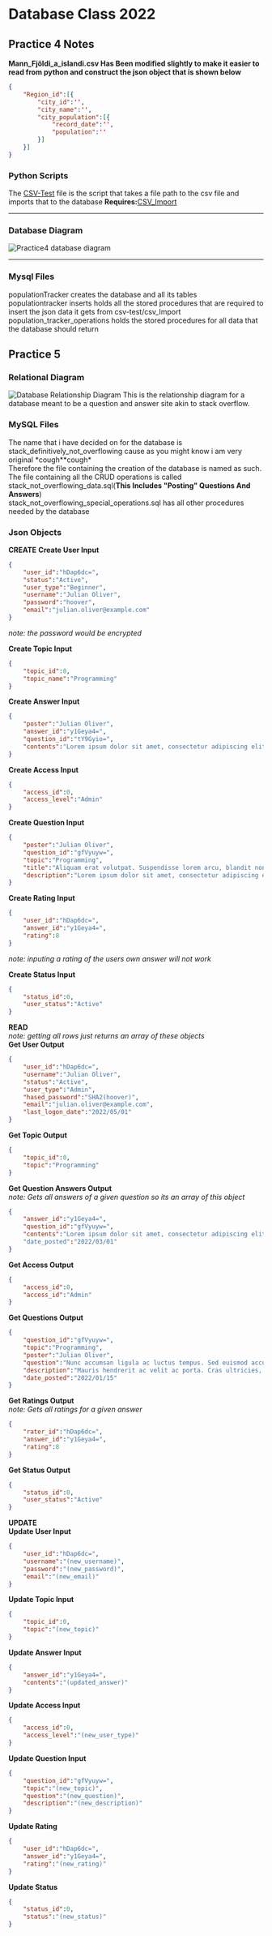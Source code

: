 # Database Class 2022
## Practice 4 Notes
<b>Mann\_Fjöldi\_a\_islandi.csv Has Been modified slightly to make it easier to read from python and construct the json object that is shown below</b>

```json
{
	"Region_id":[{
		"city_id":'',
		"city_name":'',
		"city_population":[{
			"record_date":'',
			"population":''
		}]
	}]
}
```
### Python Scripts
The [CSV-Test](https://github.com/Frillion/mysqlDatabases2022/blob/main/Practice4/APIS/CSV-Test.py) file is the script that takes a file path to the csv file and imports that to the database **Requires:**[CSV\_Import](https://github.com/Frillion/mysqlDatabases2022/blob/main/Practice4/APIS/CSV_Import.py)

---
### Database Diagram

![Practice4 database diagram](Practice4/database_diagram.png)

---
### Mysql Files

populationTracker creates the database and all its tables<br>
populationtracker inserts holds all the stored procedures that are required to insert the json data it gets from csv-test/csv\_Import<br>
population\_tracker\_operations holds the stored procedures for all data that the database should return

## Practice 5
### Relational Diagram
![Database Relationship Diagram](https://github.com/Frillion/mysqlDatabases2022/blob/main/Practice5/DatabaseRelationalDiagram.png)
This is the relationship diagram for a database meant to be a question and answer site akin to stack overflow.

### MySQL Files
The name that i have decided on for the database is stack_definitively_not_overflowing cause as you might know i am very original \*cough\*\*cough\*<br>
Therefore the file containing the creation of the database is named as such.<br>
The file containing all the CRUD operations is called stack_not_overflowing_data.sql(**This Includes "Posting" Questions And Answers**)<br>
stack_not_overflowing_special_operations.sql has all other procedures needed by the database

### Json Objects
**CREATE**
**Create User Input**
```json
{
	"user_id":"hDap6dc=",
	"status":"Active",
	"user_type":"Beginner",
	"username":"Julian Oliver",
	"password":"hoover",
	"email":"julian.oliver@example.com"
}
```
*note: the password would be encrypted*<br>

**Create Topic Input**
```json
{
	"topic_id":0,
	"topic_name":"Programming"
}
```
**Create Answer Input**
```json
{
	"poster":"Julian Oliver",
	"answer_id":"y1Geya4=",
	"question_id":"tY9Gyio=",
	"contents":"Lorem ipsum dolor sit amet, consectetur adipiscing elit. Phasellus vitae aliquet sem. Quisque porta eleifend metus, non convallis turpis volutpat sit amet.Class aptent taciti sociosqu ad litora torquent per conubia nostra, per inceptos himenaeos."
}
```
**Create Access Input**
```json
{
	"access_id":0,
	"access_level":"Admin"
}
```
**Create Question Input**
```json
{
	"poster":"Julian Oliver",
	"question_id":"gfVyuyw=",
	"topic":"Programming",
	"title":"Aliquam erat volutpat. Suspendisse lorem arcu, blandit non diam eget, eleifend aliquam purus. Quisque nec leo a dolor auctor auctor quis vehicula massa.",
	"description":"Lorem ipsum dolor sit amet, consectetur adipiscing elit. Sed turpis felis, luctus quis odio sed, rhoncus egestas nibh.Quisque tempus, ante ut egestas finibus, ante risus ullamcorper metus, porttitor congue ipsum purus eu neque. Ut massa metus, suscipit et tincidunt non, gravida ac lacus. Fusce in fringilla mi, ut tincidunt nunc. Praesent ornare semper ipsum a luctus.Suspendisse potenti.Quisque laoreet pretium semper. Curabitur convallis in mi vel sodales. Nam massa turpis, porta sit amet sem nec, iaculis ultricies nulla. Nam et varius enim. Praesent volutpat malesuada nisi, a ultricies risus aliquet non."
}
```
**Create Rating Input**
```json
{
	"user_id":"hDap6dc=",
	"answer_id":"y1Geya4=",
	"rating":8
}
```
*note: inputing a rating of the users own answer will not work*<br>

**Create Status Input**
```json
{
	"status_id":0,
	"user_status":"Active"
}
```
**READ**<br>
*note: getting all rows just returns an array of these objects*<br>
**Get User Output**
```json
{
	"user_id":"hDap6dc=",
	"username":"Julian Oliver",
	"status":"Active",
	"user_type":"Admin",
	"hased_password":"SHA2(hoover)",
	"email":"julian.oliver@example.com",
	"last_logon_date":"2022/05/01"
}
```
**Get Topic Output**
```json
{
	"topic_id":0,
	"topic":"Programming"
}
```
**Get Question Answers Output**<br>
*note:  Gets all answers of a given question so its an array of this object*
```json
{
	"answer_id":"y1Geya4=",
	"question_id":"gfVyuyw=",
	"contents":"Lorem ipsum dolor sit amet, consectetur adipiscing elit. Praesent sed tempus metus. Nunc tempus condimentum euismod. Fusce blandit vel eros in ultricies. Aliquam placerat dapibus lorem nec vulputate.Praesent fermentum elit arcu, quis tincidunt velit sodales at. Cras ac convallis justo.Fusce rhoncus libero quis accumsan ornare. Mauris eget facilisis nisl."
	"date_posted":"2022/03/01"
}
```
**Get Access Output**
```json
{
	"access_id":0,
	"access_id":"Admin"
}
```
**Get Questions Output**
```json
{
	"question_id":"gfVyuyw=",
	"topic":"Programming",
	"poster":"Julian Oliver",
	"question":"Nunc accumsan ligula ac luctus tempus. Sed euismod accumsan gravida. Sed convallis ipsum eget nibh euismod commodo.Ut bibendum, risus tempus mattis accumsan, massa leo tincidunt velit, quis euismod nulla ligula ac lectus.",
	"description":"Mauris hendrerit ac velit ac porta. Cras ultricies, urna ut luctus porta, massa metus feugiat ante, consectetur lacinia ante libero sit amet tortor. Pellentesque ut nisi lacus. Mauris pellentesque nisi massa,ut volutpat justo dignissim vitae. In hac habitasse platea dictumst. Duis efficitur sapien sed rutrum condimentum.Morbi imperdiet hendrerit rutrum. Vivamus elit velit, mollis eu mattis eu, blandit et diam",
	"date_posted":"2022/01/15"
}
```
**Get Ratings Output**<br>
*note: Gets all ratings for a given answer*
```json
{
	"rater_id":"hDap6dc=",
	"answer_id":"y1Geya4=",
	"rating":8
}
```
**Get Status Output**
```json
{
	"status_id":0,
	"user_status":"Active"
}
```
**UPDATE**<br>
**Update User Input**
```json
{
	"user_id":"hDap6dc=",
	"username":"(new_username)",
	"password":"(new_password)",
	"email":"(new_email)"
}
```
**Update Topic Input**
```json
{
	"topic_id":0,
	"topic":"(new_topic)"
}
```
**Update Answer Input**
```json
{
	"answer_id":"y1Geya4=",
	"contents":"(updated_answer)"
}
```
**Update Access Input**
```json
{
	"access_id":0,
	"access_level":"(new_user_type)"
}
```
**Update Question Input**
```json
{
	"question_id":"gfVyuyw=",
	"topic":"(new_topic)",
	"question":"(new_question)",
	"description":"(new_description)"
}
```
**Update Rating**
```json
{
	"user_id":"hDap6dc=",
	"answer_id":"y1Geya4=",
	"rating":"(new_rating)"
}
```
**Update Status**
```json
{
	"status_id":0,
	"status":"(new_status)"
}
```

